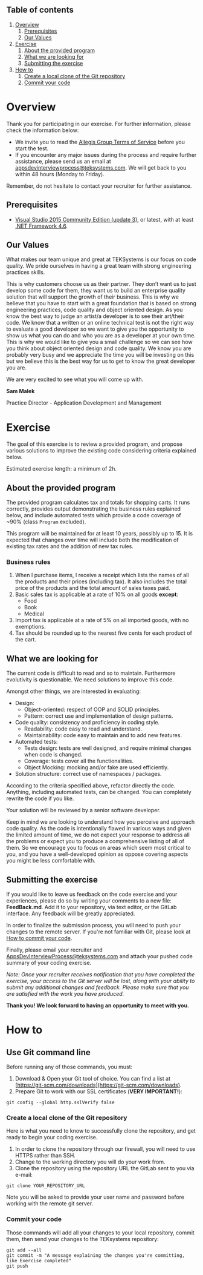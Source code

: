 ## Table of contents
1. [Overview](#overview)
	1. [Prerequisites](#prerequisites)
	1. [Our Values](#our-values)
1. [Exercise](#exercise)
	1. [About the provided program](#about-the-provided-program)
	1. [What we are looking for](#what-we-are-looking-for)
	1. [Submitting the exercise](#submitting-the-exercise)
1. [How to](#how-to)
	1. [Create a local clone of the Git repository](#create-a-local-clone-of-the-git-repository)
	1. [Commit your code](#commit-your-code)

# Overview
Thank you for participating in our exercise. For further information, please check the information below:
- We invite you to read the [Allegis Group Terms of Service](License.md) before you start the test.
- If you encounter any major issues during the process and require further assistance, please send us an email at appsdevinterviewprocess@teksystems.com. We will get back to you within 48 hours (Monday to Friday).

Remember, do not hesitate to contact your recruiter for further assistance.

## Prerequisites
- [Visual Studio 2015 Community Edition (update 3)](https://www.visualstudio.com/en-us/products/visual-studio-community-vs.aspx), or latest, with at least [.NET Framework 4.6](https://www.microsoft.com/en-us/download/details.aspx?id=48130).

## Our Values
What makes our team unique and great at TEKSystems is our focus on code quality. We pride ourselves in having a great team with strong engineering practices skills. 

This is why customers choose us as their partner. They don’t want us to just develop some code for them, they want us to build an enterprise quality solution that will support the growth of their business. This is why we believe that you have to start with a great foundation that is based on strong engineering practices, code quality and object oriented design.
As you know the best way to judge an artist/a developer is to see their art/their code. We know that a written or an online technical test is not the right way to evaluate a good developer so we want to give you the opportunity to show us what you can do and who you are as a developer at your own time. This is why we would like to give you a small challenge so we can see how you think about object oriented design and code quality. We know you are probably very busy and we appreciate the time you will be investing on this but we believe this is the best way for us to get to know the great developer you are.

We are very excited to see what you will come up with.

**Sam Malek**

Practice Director - Application Development and Management

# Exercise
The goal of this exercise is to review a provided program, and propose various solutions to improve the existing code considering criteria explained below.

Estimated exercise length: a minimum of 2h.

## About the provided program
The provided program calculates tax and totals for shopping carts. It runs correctly, provides output demonstrating the business rules explained below, and include automated tests which provide a code coverage of ~90% (class `Program` excluded).

This program will be maintained for at least 10 years, possibly up to 15. It is expected that changes over time will include both the modification of existing tax rates and the addition of new tax rules.

### Business rules
1. When I purchase items, I receive a receipt which lists the names of all the products and their prices (including tax). It also includes the total price of the products and the total amount of sales taxes paid.
1. Basic sales tax is applicable at a rate of 10% on all goods **except**:
	* Food
	* Book
	* Medical
1. Import tax is applicable at a rate of 5% on all imported goods, with no exemptions.
1. Tax should be rounded up to the nearest five cents for each product of the cart.

## What we are looking for
The current code is difficult to read and so to maintain. Furthermore evolutivity is questionable. We need solutions to improve this code.

Amongst other things, we are interested in evaluating:
* Design: 
	* Object-oriented: respect of OOP and SOLID principles.
	* Pattern: correct use and implementation of design patterns.
* Code quality: consistency and proficiency in coding style.
	* Readability: code easy to read and understand.  
	* Maintainability: code easy to maintain and to add new features.
* Automated tests:
	* Tests design: tests are well designed, and require minimal changes when code is changed.
	* Coverage: tests cover all the functionalities.
	* Object Mocking: mocking and/or fake are used efficiently.  
* Solution structure: correct use of namespaces / packages.

According to the criteria specified above, refactor directly the code. Anything, including automated tests, can be changed. You can completely rewrite the code if you like.

Your solution will be reviewed by a senior software developer.

Keep in mind we are looking to understand how you perceive and approach code quality. As the code is intentionally flawed in various ways and given the limited amount of time, we do not expect your response to address all the problems or expect you to produce a comprehensive listing of all of them.
So we encourage you to focus on areas which seem most critical to you, and you have a well-developed opinion as oppose covering aspects you might be less comfortable with.

## Submitting the exercise
If you would like to leave us feedback on the code exercise and your experiences, please do so by writing your comments to a new file: **FeedBack.md**. Add it to your repository, via text editor, or the GitLab interface.
Any feedback will be greatly appreciated.

In order to finalize the submission process, you will need to push your changes to the remote server. If you're not familiar with Git, please look at [How to commit your code](#Commit-your-code).

Finally, please email your recruiter and [AppsDevInterviewProcess@teksystems.com](mailto:AppsDevInterviewProcess@teksystems.com?cc=<insert-recruiter-email-address-here>&subject=GitLab%20Coding%20Exercise%20Completion%20Notice&body=Hello,%0A%0AI%20have%20completed%20and%20pushed%20the%20assigned%20coding%20exercise%20on%20GitLab.%0A%0AI%20confirm%20that%20above%20pushed%20code%20summary%20is%20accurate.%20Please%20evaluate%20my%20final%20version%20of%20coding%20exercise.%0A%0ARegards, "AppsDevInterviewProcess@teksystems.com") and attach your pushed code summary of your coding exercise.

*Note:
Once your recruiter receives notification that you have completed the exercise, your access to the Git server will be lost, along with your ability to submit any additional changes and feedback.
Please make sure that you are satisfied with the work you have produced.*

**Thank you! We look forward to having an opportunity to meet with you.**

# How to
## Use Git command line
Before running any of those commands, you must:
1. Download & Open your Git tool of choice. You can find a list at [https://git-scm.com/downloads](https://git-scm.com/downloads).
1. Prepare Git to work with our SSL certificates (**VERY IMPORTANT!**):
```
git config --global http.sslVerify false
```

### Create a local clone of the Git repository
Here is what you need to know to successfully clone the repository, and get ready to begin your coding exercise.

1. In order to clone the repository through our firewall, you will need to use HTTPS rather than SSH.
1. Change to the working directory you will do your work from.
1. Clone the repository using the repository URL the GitLab sent to you via e-mail:
```
git clone YOUR_REPOSITORY_URL
```
Note you will be asked to provide your user name and password before working with the remote git server.

### Commit your code
Those commands will add all your changes to your local repository, commit them, then send your changes to the TEKsystems repository:
```
git add --all
git commit -m "A message explaining the changes you're committing, like Exercise completed"
git push
```
